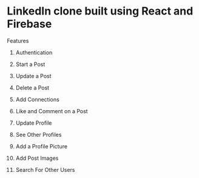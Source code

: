 # LinkedIn clone built using React and Firebase

Features

1. Authentication

2. Start a Post

3. Update a Post

4. Delete a Post

5. Add Connections

6. Like and Comment on a Post

7. Update Profile

8. See Other Profiles

9. Add a Profile Picture

10. Add Post Images

11. Search For Other Users

